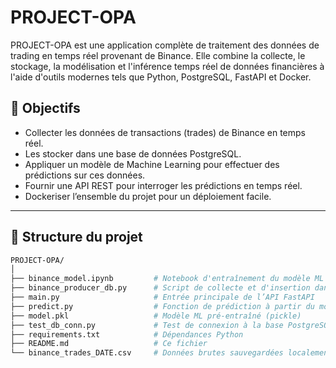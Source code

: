 # PROJECT-OPA

PROJECT-OPA est une application complète de traitement des données de trading en temps réel provenant de Binance. Elle combine la collecte, le stockage, la modélisation et l'inférence temps réel de données financières à l'aide d'outils modernes tels que Python, PostgreSQL, FastAPI et Docker.

## 📌 Objectifs

- Collecter les données de transactions (trades) de Binance en temps réel.
- Les stocker dans une base de données PostgreSQL.
- Appliquer un modèle de Machine Learning pour effectuer des prédictions sur ces données.
- Fournir une API REST pour interroger les prédictions en temps réel.
- Dockeriser l’ensemble du projet pour un déploiement facile.

---

## 🧱 Structure du projet

```bash
PROJECT-OPA/
│
├── binance_model.ipynb         # Notebook d'entraînement du modèle ML
├── binance_producer_db.py      # Script de collecte et d'insertion dans PostgreSQL
├── main.py                     # Entrée principale de l’API FastAPI
├── predict.py                  # Fonction de prédiction à partir du modèle
├── model.pkl                   # Modèle ML pré-entraîné (pickle)
├── test_db_conn.py             # Test de connexion à la base PostgreSQL
├── requirements.txt            # Dépendances Python
├── README.md                   # Ce fichier
└── binance_trades_DATE.csv     # Données brutes sauvegardées localement

